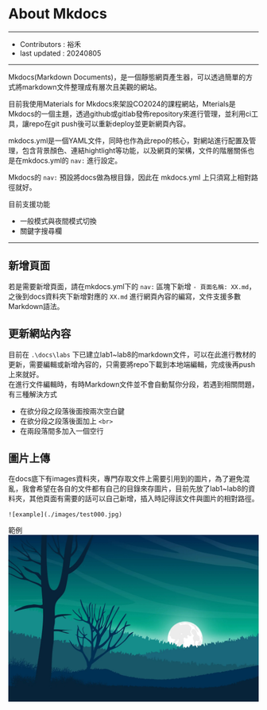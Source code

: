 # About Mkdocs
---

- Contributors : 裕禾
- last updated : 20240805

---

Mkdocs(Markdown Documents)，是一個靜態網頁產生器，可以透過簡單的方式將markdown文件整理成有層次且美觀的網站。

目前我使用Materials for Mkdocs來架設CO2024的課程網站，Mterials是Mkdocs的一個主題，透過github或gitlab發佈repository來進行管理，並利用ci工具，讓repo在git push後可以重新deploy並更新網頁內容。

mkdocs.yml是一個YAML文件，同時也作為此repo的核心，對網站進行配置及管理，包含背景顏色、連結hightlight等功能，以及網頁的架構，文件的階層關係也是在mkdocs.yml的 `nav:` 進行設定。

Mkdocs的 `nav:` 預設將docs做為根目錄，因此在 mkdocs.yml 上只須寫上相對路徑就好。

目前支援功能<br>
- 一般模式與夜間模式切換
- 關鍵字搜尋欄

---

## 新增頁面
若是需要新增頁面，請在mkdocs.yml下的 `nav:` 區塊下新增 `- 頁面名稱: XX.md`，之後到docs資料夾下新增對應的 `XX.md` 進行網頁內容的編寫，文件支援多數Markdown語法。

## 更新網站內容
目前在 `.\docs\labs` 下已建立lab1~lab8的markdown文件，可以在此進行教材的更新，需要編輯或新增內容的，只需要將repo下載到本地端編輯，完成後再push上來就好。<br>
在進行文件編輯時，有時Markdown文件並不會自動幫你分段，若遇到相關問題，有三種解決方式

- 在欲分段之段落後面按兩次空白鍵
- 在欲分段之段落後面加上 `<br>`
- 在兩段落間多加入一個空行

## 圖片上傳
在docs底下有images資料夾，專門存取文件上需要引用到的圖片，為了避免混亂，我會希望在各自的文件都有自己的目錄來存圖片，目前先放了lab1~lab8的資料夾，其他頁面有需要的話可以自己新增，插入時記得該文件與圖片的相對路徑。

```
![example](./images/test000.jpg)
```
範例
![example](./images/test000.jpg)
